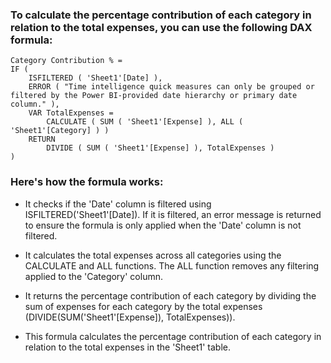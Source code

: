 ### To calculate the percentage contribution of each category in relation to the total expenses, you can use the following DAX formula:

```
Category Contribution % =
IF (
    ISFILTERED ( 'Sheet1'[Date] ),
    ERROR ( "Time intelligence quick measures can only be grouped or filtered by the Power BI-provided date hierarchy or primary date column." ),
    VAR TotalExpenses =
        CALCULATE ( SUM ( 'Sheet1'[Expense] ), ALL ( 'Sheet1'[Category] ) )
    RETURN
        DIVIDE ( SUM ( 'Sheet1'[Expense] ), TotalExpenses )
)

```
### Here's how the formula works:

* It checks if the 'Date' column is filtered using ISFILTERED('Sheet1'[Date]). If it is filtered, an error message is returned to ensure the formula is only applied when the 'Date' column is not filtered.

* It calculates the total expenses across all categories using the CALCULATE and ALL functions. The ALL function removes any filtering applied to the 'Category' column.

* It returns the percentage contribution of each category by dividing the sum of expenses for each category by the total expenses (DIVIDE(SUM('Sheet1'[Expense]), TotalExpenses)).

* This formula calculates the percentage contribution of each category in relation to the total expenses in the 'Sheet1' table.
